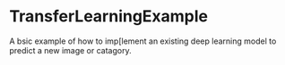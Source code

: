 # TransferLearningExample
A bsic example of how to imp[lement an existing deep learning model to predict a new image or catagory.
